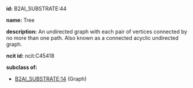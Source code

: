 **id:** B2AI_SUBSTRATE:44

**name:** Tree

**description:** An undirected graph with each pair of vertices connected by no more than one path. Also known as a connected acyclic undirected graph.

**ncit id:** ncit:C45418

**subclass of:**

- [B2AI_SUBSTRATE:14](../substrates/graph.markdown) (Graph)
